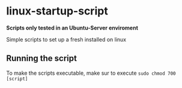 # linux-startup-script

**Scripts only tested in an Ubuntu-Server enviroment**

Simple scripts to set up a fresh installed on linux 

## Running the script 

To make the scripts executable, make sur to execute ```sudo chmod 700 [script]```
